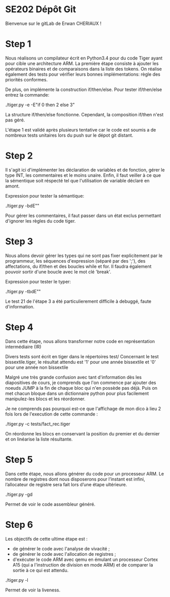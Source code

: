 # SE202 Dépôt Git

Bienvenue sur le gitLab de Erwan CHERIAUX !

# Step 1

Nous réalisons un compilateur écrit en Python3.4 pour du code Tiger ayant pour cible une architecture ARM.
La première étape consiste à ajouter les opérateurs binaires et de comparaisons dans la liste des tokens.
On réalise également des tests pour vérifier leurs bonnes implémentations: règle des priorités conformes.

De plus, on implémente la construction if/then/else.
Pour tester if/then/else entrez la commande:

./tiger.py -e -E"if 0 then 2 else 3"

La structure if/then/else fonctionne. Cependant, la composition if/then n'est pas géré.

L'étape 1 est validé après plusieurs tentative car le code est soumis a de nombreux tests unitaires lors du push sur le dépot git distant.

# Step 2

Il s'agit ici d'implémenter les déclaration de variables et de fonction, gérer le type INT, les commentaires et le moins unaire. Enfin, il faut veiller à ce que la sémentique soit réspecté tel que l'utilisation de variable déclaré en amont.

Expression pour tester la sémantique:

./tiger.py -bdE""

Pour gérer les commentaires, il faut passer dans un état exclus permettant d'ignorer les règles du code tiger.

# Step 3

Nous allons devoir gérer les types qui ne sont pas fixer explicitement par le programmeur, les séquences d'expression (séparé par des ';'), des affectations, du if/then et des boucles while et for.
Il faudra également pouvoir sortir d'une boucle avec le mot clé 'break'.  

Expression pour tester le typer:

./tiger.py -tbdE""

Le test 21 de l'étape 3 a été particulierement difficile à debuggé, faute d'information.

# Step 4

Dans cette étape, nous allons transformer notre code en représentation intermédiaire (IR)

Divers tests sont écrit en tiger dans le répertoires test/
Concernant le test bissextile.tiger, le résultat attendu est '1' pour une année bissextile et '0' pour une année non bissextile

Malgré une très grande confusion avec tant d'information dès les diapositives de cours, je comprends que l'on commence par ajouter des noeuds JUMP à la fin de chaque bloc qui n'en possède pas déjà.
Puis on met chacun bloque dans un dictionnaire python pour plus facilement manipulez-les blocs et les réordonner.

Je ne comprends pas pourquoi est-ce que l'affichage de mon dico à lieu 2 fois lors de l'execution de cette commande :

./tiger.py -c tests/fact_rec.tiger

On réordonne les blocs en conservant la position du premier et du dernier et on linéarise la liste résultante.

# Step 5

Dans cette étape, nous allons générer du code pour un
processeur ARM. Le nombre de registres dont nous disposerons
pour l’instant est infini, l’allocateur de registre sera fait lors d’une
étape ultérieure.

./tiger.py -gd

Permet de voir le code assembleur généré.

# Step 6

Les objectifs de cette ultime étape est :
* de générer le code avec l'analyse de vivacité ;
* de générer le code avec l'allocation de registres ;
* d'exécuter le code ARM avec qemu en émulant un processeur Cortex A15 (qui a l'instruction de division en mode ARM) et de comparer la sortie à ce qui est attendu.

./tiger.py -l

Permet de voir la liveness.
